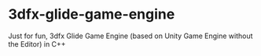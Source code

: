 # 3dfx-glide-game-engine
Just for fun, 3dfx Glide Game Engine (based on Unity Game Engine without the Editor) in C++

